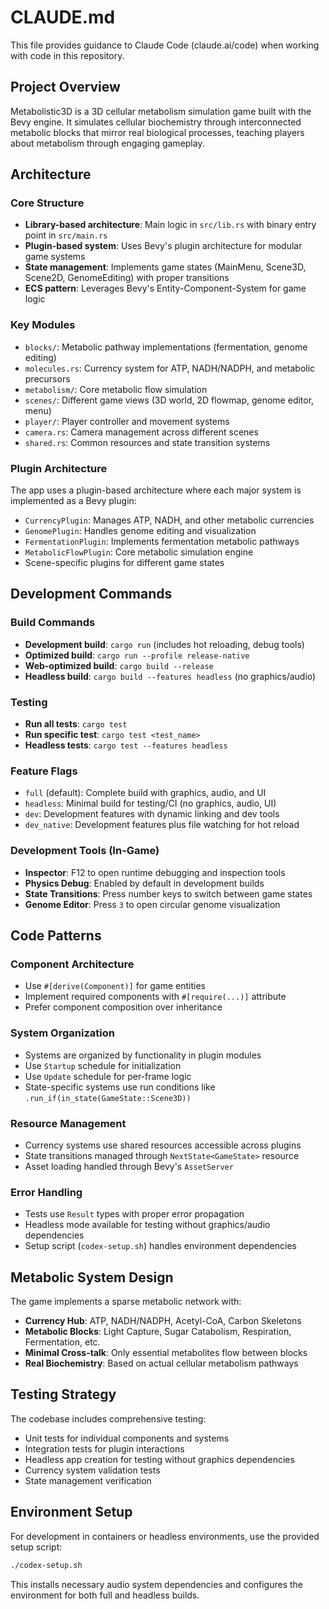 # CLAUDE.md

This file provides guidance to Claude Code (claude.ai/code) when working with code in this repository.

## Project Overview

Metabolistic3D is a 3D cellular metabolism simulation game built with the Bevy engine. It simulates cellular biochemistry through interconnected metabolic blocks that mirror real biological processes, teaching players about metabolism through engaging gameplay.

## Architecture

### Core Structure
- **Library-based architecture**: Main logic in `src/lib.rs` with binary entry point in `src/main.rs`
- **Plugin-based system**: Uses Bevy's plugin architecture for modular game systems
- **State management**: Implements game states (MainMenu, Scene3D, Scene2D, GenomeEditing) with proper transitions
- **ECS pattern**: Leverages Bevy's Entity-Component-System for game logic

### Key Modules
- `blocks/`: Metabolic pathway implementations (fermentation, genome editing)
- `molecules.rs`: Currency system for ATP, NADH/NADPH, and metabolic precursors
- `metabolism/`: Core metabolic flow simulation
- `scenes/`: Different game views (3D world, 2D flowmap, genome editor, menu)
- `player/`: Player controller and movement systems
- `camera.rs`: Camera management across different scenes
- `shared.rs`: Common resources and state transition systems

### Plugin Architecture
The app uses a plugin-based architecture where each major system is implemented as a Bevy plugin:
- `CurrencyPlugin`: Manages ATP, NADH, and other metabolic currencies
- `GenomePlugin`: Handles genome editing and visualization
- `FermentationPlugin`: Implements fermentation metabolic pathways
- `MetabolicFlowPlugin`: Core metabolic simulation engine
- Scene-specific plugins for different game states

## Development Commands

### Build Commands
- **Development build**: `cargo run` (includes hot reloading, debug tools)
- **Optimized build**: `cargo run --profile release-native`
- **Web-optimized build**: `cargo build --release`
- **Headless build**: `cargo build --features headless` (no graphics/audio)

### Testing
- **Run all tests**: `cargo test`
- **Run specific test**: `cargo test <test_name>`
- **Headless tests**: `cargo test --features headless`

### Feature Flags
- `full` (default): Complete build with graphics, audio, and UI
- `headless`: Minimal build for testing/CI (no graphics, audio, UI)
- `dev`: Development features with dynamic linking and dev tools
- `dev_native`: Development features plus file watching for hot reload

### Development Tools (In-Game)
- **Inspector**: F12 to open runtime debugging and inspection tools
- **Physics Debug**: Enabled by default in development builds
- **State Transitions**: Press number keys to switch between game states
- **Genome Editor**: Press `3` to open circular genome visualization

## Code Patterns

### Component Architecture
- Use `#[derive(Component)]` for game entities
- Implement required components with `#[require(...)]` attribute
- Prefer component composition over inheritance

### System Organization
- Systems are organized by functionality in plugin modules
- Use `Startup` schedule for initialization
- Use `Update` schedule for per-frame logic
- State-specific systems use run conditions like `.run_if(in_state(GameState::Scene3D))`

### Resource Management
- Currency systems use shared resources accessible across plugins
- State transitions managed through `NextState<GameState>` resource
- Asset loading handled through Bevy's `AssetServer`

### Error Handling
- Tests use `Result` types with proper error propagation
- Headless mode available for testing without graphics/audio dependencies
- Setup script (`codex-setup.sh`) handles environment dependencies

## Metabolic System Design

The game implements a sparse metabolic network with:
- **Currency Hub**: ATP, NADH/NADPH, Acetyl-CoA, Carbon Skeletons
- **Metabolic Blocks**: Light Capture, Sugar Catabolism, Respiration, Fermentation, etc.
- **Minimal Cross-talk**: Only essential metabolites flow between blocks
- **Real Biochemistry**: Based on actual cellular metabolism pathways

## Testing Strategy

The codebase includes comprehensive testing:
- Unit tests for individual components and systems
- Integration tests for plugin interactions
- Headless app creation for testing without graphics dependencies
- Currency system validation tests
- State management verification

## Environment Setup

For development in containers or headless environments, use the provided setup script:
```bash
./codex-setup.sh
```

This installs necessary audio system dependencies and configures the environment for both full and headless builds.